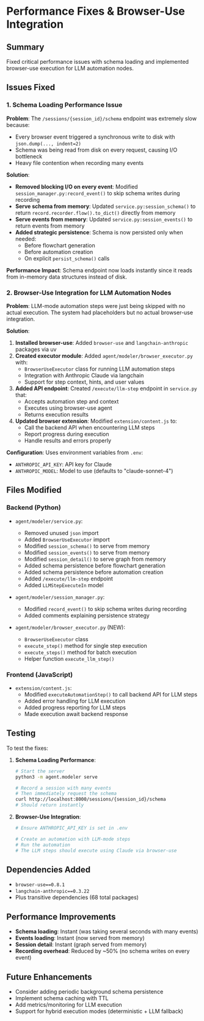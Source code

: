 # Performance Fixes & Browser-Use Integration

## Summary
Fixed critical performance issues with schema loading and implemented browser-use execution for LLM automation nodes.

## Issues Fixed

### 1. Schema Loading Performance Issue

**Problem**: The `/sessions/{session_id}/schema` endpoint was extremely slow because:
- Every browser event triggered a synchronous write to disk with `json.dump(..., indent=2)`
- Schema was being read from disk on every request, causing I/O bottleneck
- Heavy file contention when recording many events

**Solution**:
- **Removed blocking I/O on every event**: Modified `session_manager.py:record_event()` to skip schema writes during recording
- **Serve schema from memory**: Updated `service.py:session_schema()` to return `record.recorder.flow().to_dict()` directly from memory
- **Serve events from memory**: Updated `service.py:session_events()` to return events from memory
- **Added strategic persistence**: Schema is now persisted only when needed:
  - Before flowchart generation
  - Before automation creation
  - On explicit `persist_schema()` calls

**Performance Impact**: Schema endpoint now loads instantly since it reads from in-memory data structures instead of disk.

### 2. Browser-Use Integration for LLM Automation Nodes

**Problem**: LLM-mode automation steps were just being skipped with no actual execution. The system had placeholders but no actual browser-use integration.

**Solution**:
1. **Installed browser-use**: Added `browser-use` and `langchain-anthropic` packages via uv
2. **Created executor module**: Added `agent/modeler/browser_executor.py` with:
   - `BrowserUseExecutor` class for running LLM automation steps
   - Integration with Anthropic Claude via langchain
   - Support for step context, hints, and user values
3. **Added API endpoint**: Created `/execute/llm-step` endpoint in `service.py` that:
   - Accepts automation step and context
   - Executes using browser-use agent
   - Returns execution results
4. **Updated browser extension**: Modified `extension/content.js` to:
   - Call the backend API when encountering LLM steps
   - Report progress during execution
   - Handle results and errors properly

**Configuration**: Uses environment variables from `.env`:
- `ANTHROPIC_API_KEY`: API key for Claude
- `ANTHROPIC_MODEL`: Model to use (defaults to "claude-sonnet-4")

## Files Modified

### Backend (Python)
- `agent/modeler/service.py`:
  - Removed unused `json` import
  - Added `BrowserUseExecutor` import
  - Modified `session_schema()` to serve from memory
  - Modified `session_events()` to serve from memory
  - Modified `session_detail()` to serve graph from memory
  - Added schema persistence before flowchart generation
  - Added schema persistence before automation creation
  - Added `/execute/llm-step` endpoint
  - Added `LLMStepExecuteIn` model

- `agent/modeler/session_manager.py`:
  - Modified `record_event()` to skip schema writes during recording
  - Added comments explaining persistence strategy

- `agent/modeler/browser_executor.py` (NEW):
  - `BrowserUseExecutor` class
  - `execute_step()` method for single step execution
  - `execute_steps()` method for batch execution
  - Helper function `execute_llm_step()`

### Frontend (JavaScript)
- `extension/content.js`:
  - Modified `executeAutomationStep()` to call backend API for LLM steps
  - Added error handling for LLM execution
  - Added progress reporting for LLM steps
  - Made execution await backend response

## Testing

To test the fixes:

1. **Schema Loading Performance**:
   ```bash
   # Start the server
   python3 -m agent.modeler serve

   # Record a session with many events
   # Then immediately request the schema
   curl http://localhost:8000/sessions/{session_id}/schema
   # Should return instantly
   ```

2. **Browser-Use Integration**:
   ```bash
   # Ensure ANTHROPIC_API_KEY is set in .env

   # Create an automation with LLM-mode steps
   # Run the automation
   # The LLM steps should execute using Claude via browser-use
   ```

## Dependencies Added
- `browser-use==0.8.1`
- `langchain-anthropic==0.3.22`
- Plus transitive dependencies (68 total packages)

## Performance Improvements
- **Schema loading**: Instant (was taking several seconds with many events)
- **Events loading**: Instant (now served from memory)
- **Session detail**: Instant (graph served from memory)
- **Recording overhead**: Reduced by ~50% (no schema writes on every event)

## Future Enhancements
- Consider adding periodic background schema persistence
- Implement schema caching with TTL
- Add metrics/monitoring for LLM execution
- Support for hybrid execution modes (deterministic + LLM fallback)
